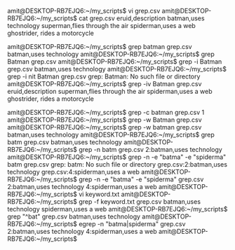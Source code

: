 amit@DESKTOP-RB7EJQ6:~/my_scripts$ vi grep.csv
amit@DESKTOP-RB7EJQ6:~/my_scripts$ cat grep.csv
eruid,description
batman,uses technology
superman,flies through the air
spiderman,uses a web
ghostrider, rides a motorcycle

amit@DESKTOP-RB7EJQ6:~/my_scripts$ grep batman grep.csv
batman,uses technology
amit@DESKTOP-RB7EJQ6:~/my_scripts$ grep Batman grep.csv
amit@DESKTOP-RB7EJQ6:~/my_scripts$ grep -i Batman grep.csv
batman,uses technology
amit@DESKTOP-RB7EJQ6:~/my_scripts$ grep -i nit Batman grep.csv
grep: Batman: No such file or directory
amit@DESKTOP-RB7EJQ6:~/my_scripts$ grep -iv Batman grep.csv
eruid,description
superman,flies through the air
spiderman,uses a web
ghostrider, rides a motorcycle

amit@DESKTOP-RB7EJQ6:~/my_scripts$ grep -c batman grep.csv
1
amit@DESKTOP-RB7EJQ6:~/my_scripts$ grep -w Batman grep.csv
amit@DESKTOP-RB7EJQ6:~/my_scripts$ grep -w batman grep.csv
batman,uses technology
amit@DESKTOP-RB7EJQ6:~/my_scripts$ grep  batm grep.csv
batman,uses technology
amit@DESKTOP-RB7EJQ6:~/my_scripts$ grep -n  batm grep.csv
2:batman,uses technology
amit@DESKTOP-RB7EJQ6:~/my_scripts$ grep -n -e "batma" -e "spiderma"  batm grep.csv
grep: batm: No such file or directory
grep.csv:2:batman,uses technology
grep.csv:4:spiderman,uses a web
amit@DESKTOP-RB7EJQ6:~/my_scripts$ grep -n -e "batma" -e "spiderma" grep.csv
2:batman,uses technology
4:spiderman,uses a web
amit@DESKTOP-RB7EJQ6:~/my_scripts$ vi keyword.txt
amit@DESKTOP-RB7EJQ6:~/my_scripts$ grep -f keyword.txt grep.csv
batman,uses technology
spiderman,uses a web
amit@DESKTOP-RB7EJQ6:~/my_scripts$ grep "^bat" grep.csv
batman,uses technology
amit@DESKTOP-RB7EJQ6:~/my_scripts$ egrep -n "batma|spiderma" grep.csv
2:batman,uses technology
4:spiderman,uses a web
amit@DESKTOP-RB7EJQ6:~/my_scripts$

